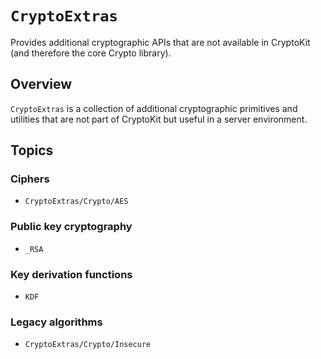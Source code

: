 # ``CryptoExtras``

Provides additional cryptographic APIs that are not available in CryptoKit (and therefore the core Crypto library).

## Overview

`CryptoExtras` is a collection of additional cryptographic primitives and utilities that are not part of CryptoKit but useful in a server environment.

## Topics

### Ciphers

- ``CryptoExtras/Crypto/AES``

### Public key cryptography

- ``_RSA``

### Key derivation functions

- ``KDF``

### Legacy algorithms

- ``CryptoExtras/Crypto/Insecure``

